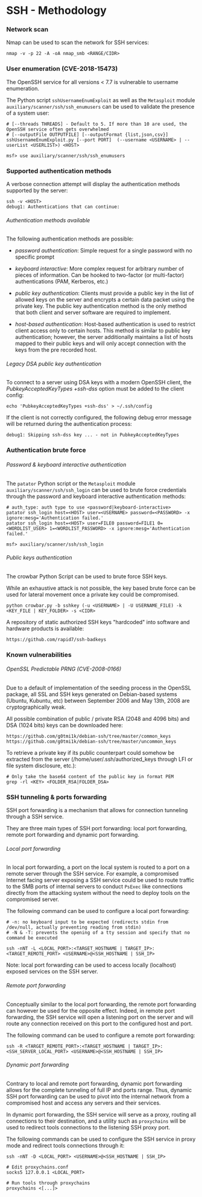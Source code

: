 # SSH - Methodology

### Network scan

Nmap can be used to scan the network for SSH services:

```
nmap -v -p 22 -A -oA nmap_smb <RANGE/CIDR>
```

### User enumeration (CVE-2018-15473)

The OpenSSH service for all versions < 7.7 is vulnerable to username
enumeration.

The Python script `sshUsernameEnumExploit` as well as the `Metasploit` module
`auxiliary/scanner/ssh/ssh_enumusers` can be used to validate the presence of
a system user:

```
# [--threads THREADS] - Default to 5. If more than 10 are used, the OpenSSH service often gets overwhelmed
# [--outputFile OUTPUTFILE] [--outputFormat {list,json,csv}]
sshUsernameEnumExploit.py [--port PORT]  (--username <USERNAME> | --userList <USERLIST>) <HOST>

msf> use auxiliary/scanner/ssh/ssh_enumusers
```

### Supported authentication methods

A verbose connection attempt will display the authentication methods supported
by the server:

```
ssh -v <HOST>
debug1: Authentications that can continue:
```

###### Authentication methods available

The following authentication methods are possible:

  - *password authentication*: Simple request for a single password with no
  specific prompt

  - *keyboard interactive*: More complex request for arbitrary number of pieces
  of information. Can be hooked to two-factor (or multi-factor) authentications
  (PAM, Kerberos, etc.)  

  - *public key authentication*: Clients must provide a public key in the list
  of allowed keys on the server and encrypts a certain data packet using the
  private key. The public key authentication method is the only method that
  both client and server software are required to implement.

  - *host-based authentication*: Host-based authentication is used to
  restrict client access only to certain hosts. This method is similar to
  public key authentication; however, the server additionally maintains a list
  of hosts mapped to their public keys and will only accept connection with the
  keys from the pre recorded host.

###### Legacy DSA public key authentication

To connect to a server using DSA keys with a modern OpenSSH client, the
*PubkeyAcceptedKeyTypes +ssh-dss* option must be added to the client config:

```
echo 'PubkeyAcceptedKeyTypes +ssh-dss' > ~/.ssh/config
```

If the client is not correctly configured, the following debug error message
will be returned during the authentication process:

```
debug1: Skipping ssh-dss key ... - not in PubkeyAcceptedKeyTypes
```

### Authentication brute force

###### Password & keyboard interactive authentication

The `patator` Python script or the `Metasploit` module
`auxiliary/scanner/ssh/ssh_login` can be used to brute force credentials
through the password and keyboard interactive authentication methods:

```
# auth_type: auth type to use <password|keyboard-interactive>
patator ssh_login host=<HOST> user=<USERNAME> password=<PASSWORD> -x ignore:mesg='Authentication failed.'
patator ssh_login host=<HOST> user=FILE0 password=FILE1 0=<WORDLIST_USER> 1=<WORDLIST_PASSWORD> -x ignore:mesg='Authentication failed.'

msf> auxiliary/scanner/ssh/ssh_login
```

###### Public keys authentication

The crowbar Python Script can be used to brute force SSH keys.  

While an exhaustive attack is not possible, the key based brute force can be
used for lateral movement once a private key could be compromised.

```
python crowbar.py -b sshkey (-u <USERNAME> | -U USERNAME_FILE) -k <KEY_FILE | KEY_FOLDER> -s <CIDR>
```

A repository of static authorized SSH keys "hardcoded" into software and
hardware products is available:

```
https://github.com/rapid7/ssh-badkeys
```

### Known vulnerabilities

###### OpenSSL Predictable PRNG (CVE-2008-0166)

Due to a default of implementation of the seeding process in the OpenSSL
package, all SSL and SSH keys generated on Debian-based systems (Ubuntu,
Kubuntu, etc) between September 2006 and May 13th, 2008 are cryptographically
weak.

All possible combination of public / private RSA (2048 and 4096 bits) and DSA
(1024 bits) keys can be downloaded here:

```
https://github.com/g0tmi1k/debian-ssh/tree/master/common_keys
https://github.com/g0tmi1k/debian-ssh/tree/master/uncommon_keys
```

To retrieve a private key if its public counterpart could somehow be extracted
from the server (/home/user/.ssh/authorized_keys through LFI or file system
disclosure, etc.):

```
# Only take the base64 content of the public key in format PEM
grep -rl <KEY> <FOLDER_RSA|FOLDER_DSA>
```

### SSH tunneling & ports forwarding

SSH port forwarding is a mechanism that allows for connection tunneling
through a SSH service.

They are three main types of SSH port forwarding: local port forwarding, remote
port forwarding and dynamic port forwarding.

###### Local port forwarding

In local port forwarding, a port on the local system is routed to a port on a
remote server through the SSH service. For example, a compromised Internet
facing server exposing a SSH service could be used to route traffic to the
SMB ports of internal servers to conduct `PsExec` like connections directly from
the attacking system without the need to deploy tools on the compromised server.

The following command can be used to configure a local port forwarding:

```
# -n: no keyboard input to be expected (redirects stdin from /dev/null, actually preventing reading from stdin)
# -N & -T: prevents the opening of a tty session and specify that no command be executed

ssh -nNT -L <LOCAL_PORT>:<TARGET_HOSTNAME | TARGET_IP>:<TARGET_REMOTE_PORT> <USERNAME>@<SSH_HOSTNAME | SSH_IP>
```

Note: local port forwarding can be used to access locally (localhost) exposed
services on the SSH server.

###### Remote port forwarding

Conceptually similar to the local port forwarding, the remote port forwarding
can however be used for the opposite effect. Indeed, in remote port forwarding,
the SSH service will open a listening port on the server and will route any
connection received on this port to the configured host and port.

The following command can be used to configure a remote port forwarding:

```
ssh -R <TARGET_REMOTE_PORT>:<TARGET_HOSTNAME | TARGET_IP>:<SSH_SERVER_LOCAL_PORT> <USERNAME>@<SSH_HOSTNAME | SSH_IP>
```

###### Dynamic port forwarding

Contrary to local and remote port forwarding, dynamic port forwarding allows
for the complete tunneling of full IP and ports range. Thus, dynamic SSH port
forwarding can be used to pivot into the internal network from a compromised
host and access any servers and their services.

In dynamic port forwarding, the SSH service will serve as a proxy, routing all
connections to their destination, and a utility such as `proxychains` will be
used to redirect tools connections to the listening SSH proxy port.

The following commands can be used to configure the SSH service in proxy mode
and redirect tools connections through it:

```
ssh -nNT -D <LOCAL_PORT> <USERNAME>@<SSH_HOSTNAME | SSH_IP>

# Edit proxychains.conf
socks5 127.0.0.1 <LOCAL_PORT>

# Run tools through proxychains
proxychains <[...]>
```
